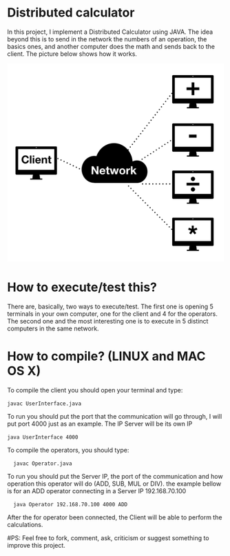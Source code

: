 # Distributed calculator 

In this project, I implement a Distributed Calculator using JAVA. The idea beyond this is to send in the network the numbers of an operation, the basics ones, and another computer does the math and sends back to the client. The picture below shows how it works.

![alt text](systemArchitecture.png)

# How to execute/test this?

There are, basically, two ways to execute/test. The first one is opening 5 terminals in your own computer, one for the client and 4 for the operators. The second one and the most interesting one is to execute in 5 distinct computers in the same network.

# How to compile? (LINUX and MAC OS X)

To compile the client you should open your terminal and type:

    javac UserInterface.java
    
To run you should put the port that the communication will go through, I will put port 4000 just as an example. The IP Server will be its own IP

    java UserInterface 4000
    
To compile the operators, you should type:

      javac Operator.java
      
To run you should put the Server IP, the port of the communication and how operation this operator will do (ADD, SUB, MUL or DIV). the example bellow is for an ADD operator connecting in a Server IP 192.168.70.100

      java Operator 192.168.70.100 4000 ADD
      
After the for operator been connected, the Client will be able to perform the calculations. 

#PS: Feel free to fork, comment, ask, criticism or suggest something to improve this project.

